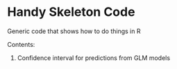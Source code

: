 # Handy Skeleton Code
Generic code that shows how to do things in R

Contents:
1. Confidence interval for predictions from GLM models
